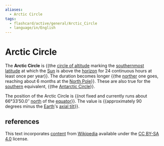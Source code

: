 ```yaml
---
aliases:
  - Arctic Circle
tags:
  - flashcard/active/general/Arctic_Circle
  - language/in/English
---
```


# Arctic Circle

The __Arctic Circle__ is {{the [circle of altitude](circle%20of%20altitude.md) marking the [southernmost](south.md) [latitude](latitude.md) at which the [Sun](Sun.md) is above the [horizon](horizon.md) for 24 continuous hours at least once per year}}. The duration becomes longer {{the [norther](north.md) one goes, reaching about 6 months at the [North Pole](North%20Pole.md)}}. These are also true for the [southern](south.md) equivalent, {{the [Antarctic Circle](Antarctic%20Circle.md)}}. <!--SR:!2025-03-31,190,310!2024-09-30,65,310!2025-05-28,252,330-->

The position of the Arctic Circle is {{not fixed and currently runs about 66°33′50.0″ [north](north.md) of the [equator](equator.md)}}. The value is {{approximately 90 degrees minus the [Earth](Earth.md)'s [axial tilt](axial%20tilt.md)}}. <!--SR:!2024-11-08,82,270!2025-04-25,226,330-->

## references

This text incorporates [content](https://en.wikipedia.org/wiki/Arctic_Circle) from [Wikipedia](Wikipedia.md) available under the [CC BY-SA 4.0](https://creativecommons.org/licenses/by-sa/4.0/) license.
